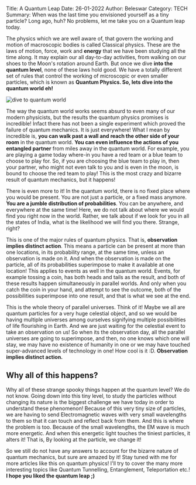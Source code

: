 Title: A Quantum Leap
Date: 26-01-2022
Author: Beleswar
Category: TECH
Summary:  When was the last time you envisioned yourself as a tiny particle? Long ago, huh? No problems, let me take you on a Quantum leap today. 

The physics which we are well aware of, that govern the working and motion of macroscopic bodies is called Classical physics. These are the laws of motion, force, work and **energy** that we have been studying all the time along. It may explain our all day-to-day activities, from walking on our shoes to the Moon's rotation around Earth. But once we dive **into the quantum level**, none of these laws hold good. We have a totally different set of rules that control the working of microscopic or even smaller particles, which is known as **Quantum Physics. __So, lets dive into the quantum world eh!__**  
  
![dive to quantum world](https://drive.google.com/uc?export=view&id=1FULx6mBnjC8SHiexJzpp4BkzAXl8f2Mx)
  
The way the quantum world works seems absurd to even many of our modern physicists, but the results the quantum physics promises is incredible! Infact there has not been a single experiment which proved the failure of quantum mechanics. It is just everywhere! What I mean by incredible is, **you can walk past a wall and reach the other side of your room** in the quantum world. **You can even influence the actions of you entangled partner** from miles away in the quantum world. For example, you are playing a game today where-in you have a red team or a blue team to choose to play for. So, if you are choosing the blue team to play in, then your partner, who might not even talk to you and is even in the moon, is bound to choose the red team to play! This is the most crazy and bizarre result of quantum mechanics, but it happens!


There is even more to it! In the quantum world, there is no fixed place where you would be present. You are not just a particle, or a fixed mass anymore. **You are a jumble distribution of probabilities**. You can be anywhere, and everywhere at the same time! Here, we do not talk about where we would find you right now in the world. Rather, we talk about if we look for you in all the states of India, what is the likelihood we will find you there. Strange, right? 


This is one of the major rules of quantum physics. That is, **observation implies distinct action**. This means a particle can be present at more than one locations, in its probability range, at the same time, unless an observation is made on it. And when the observation is made on the particle, all of its probabilities superimpose to make it available at one location! This applies to events as well in the quantum world. Events, for example tossing a coin, has both heads and tails as the result, and both of these results happen simultaneously in parallel worlds. And only when you catch the coin in your hand, and attempt to see the outcome, both of the possibilities superimpose into one result, and that is what we see at the end. 

This is the whole theory of parallel universes. Think of it! Maybe we all are quantum particles for a very huge celestial object, and so we would be having multiple universes among ourselves signifying multiple possibilities of life flourishing in Earth. And we are just waiting for the celestial event to take an observation on us! So when its the observation day, all the parallel universes are going to superimpose, and then, no one knows which one will stay, we may have no existence of humanity in one or we may have touched super-advanced levels of technology in one! How cool is it :D. **__Observation implies distinct action.__**



## Why all of this happens?

Why all of these strange spooky things happen at the quantum level? We do not know. Going down into this tiny level, to study the particles without changing its nature is the biggest challenge we have today in order to understand these phenomenon! Because of this very tiny size of particles, we are having to send Electromagnetic waves with very small wavelengths to them so that it can touch and reflect back from them. And this is where the problem is too. Because of the small wavelengths, the EM wave is much more energetic. And when this energetic light touches the tiniest particles, it alters it! That is, By looking at the particle, we change it! 

So we still do not have any answers to account for the bizarre nature of quantum mechanics, but sure are amazed by it! Stay tuned with me for more articles like this on quantum physics! I'll try to cover the many more interesting topics like Quantum Tunnelling, Entanglement, Teleportation etc.! **I hope you liked the quantum leap ;)**
